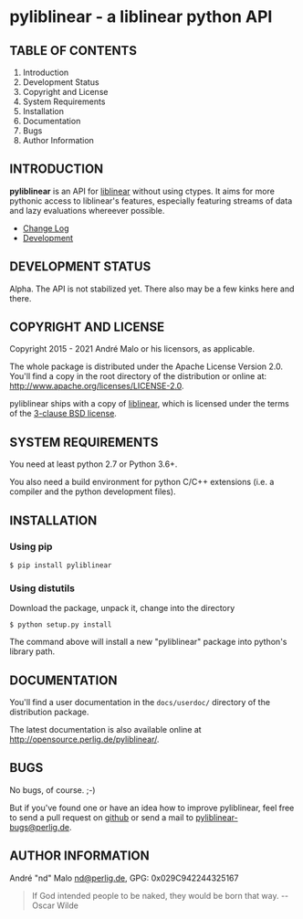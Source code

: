 # pyliblinear - a liblinear python API

TABLE OF CONTENTS
-----------------

1. Introduction
1. Development Status
1. Copyright and License
1. System Requirements
1. Installation
1. Documentation
1. Bugs
1. Author Information


## INTRODUCTION

**pyliblinear** is an API for
[liblinear](http://www.csie.ntu.edu.tw/~cjlin/liblinear/) without using ctypes.
It aims for more pythonic access to liblinear's features, especially featuring
streams of data and lazy evaluations whereever possible.

* [Change Log](docs/CHANGES)
* [Development](docs/DEVELOPMENT.md)


DEVELOPMENT STATUS
------------------

Alpha.
The API is not stabilized yet. There also may be a few kinks here and there.


## COPYRIGHT AND LICENSE

Copyright 2015 - 2021
André Malo or his licensors, as applicable.

The whole package is distributed under the Apache License Version 2.0.
You'll find a copy in the root directory of the distribution or online
at: <http://www.apache.org/licenses/LICENSE-2.0>.

pyliblinear ships with a copy of
[liblinear](http://www.csie.ntu.edu.tw/~cjlin/liblinear/), which is licensed
under the terms of the [3-clause BSD
license](http://opensource.org/licenses/BSD-3-Clause).


## SYSTEM REQUIREMENTS

You need at least python 2.7 or Python 3.6+.

You also need a build environment for python C/C++ extensions (i.e. a compiler
and the python development files).


## INSTALLATION

### Using pip

```
$ pip install pyliblinear
```


### Using distutils

Download the package, unpack it, change into the directory

```
$ python setup.py install
```

The command above will install a new "pyliblinear" package into python's
library path.


## DOCUMENTATION

You'll find a user documentation in the `docs/userdoc/` directory of the
distribution package.

The latest documentation is also available online at
<http://opensource.perlig.de/pyliblinear/>.


## BUGS

No bugs, of course. ;-)

But if you've found one or have an idea how to improve pyliblinear, feel free to
send a pull request on [github](https://github.com/ndparker/pyliblinear) or
send a mail to <pyliblinear-bugs@perlig.de>.


## AUTHOR INFORMATION

André "nd" Malo <nd@perlig.de>, GPG: 0x029C942244325167


>  If God intended people to be naked, they would be born that way.
>                                                   -- Oscar Wilde
